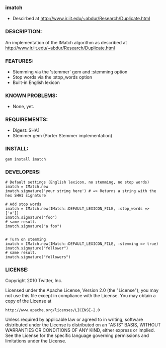 ### imatch

* Descirbed at http://www.ir.iit.edu/~abdur/Research/Duplicate.html

### DESCRIPTION:

An implementation of the IMatch algorithm as described at http://www.ir.iit.edu/~abdur/Research/Duplicate.html

### FEATURES:

* Stemming via the 'stemmer' gem and :stemming option
* Stop words via the :stop_words option
* Built-in English lexicon

### KNOWN PROBLEMS:

* None, yet.

### REQUIREMENTS:

* Digest::SHA1
* Stemmer gem (Porter Stemmer implementation)

### INSTALL:

    gem install imatch

### DEVELOPERS:

    # Default settings (English lexicon, no stemming, no stop words)
    imatch = IMatch.new
    imatch.signature('your string here') # => Returns a string with the hex SHA1 signature

    # Add stop words
    imatch = IMatch.new(IMatch::DEFAULT_LEXICON_FILE, :stop_words => ['a'])
    imatch.signature("foo")
    # same result.
    imatch.signature("a foo")


    # Turn on stemming
    imatch = IMatch.new(IMatch::DEFAULT_LEXICON_FILE, :stemming => true)
    imatch.signature("follower")
    # same result.
    imatch.signature("followers")

### LICENSE:

Copyright 2010 Twitter, Inc.

Licensed under the Apache License, Version 2.0 (the "License"); you may not use this
file except in compliance with the License. You may obtain a copy of the License at

    http://www.apache.org/licenses/LICENSE-2.0

Unless required by applicable law or agreed to in writing, software distributed
under the License is distributed on an "AS IS" BASIS, WITHOUT WARRANTIES OR
CONDITIONS OF ANY KIND, either express or implied. See the License for the
specific language governing permissions and limitations under the License.
